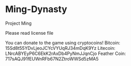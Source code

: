 Ming-Dynasty
============

Project Ming

Please read license file

You can donate to the game using cryptocoins!
Bitcoin: 15Sd8t55YDvLjeoJCYcVYUqRJ34mDqK9Yz
Litecoin: LNrcABYEyP6C6EkK2rAxDb4PyNmJJqnCjo
Feather Coin: 717sAQJ91fEUWnRFb67N2ZtroWWSd5zMA5

